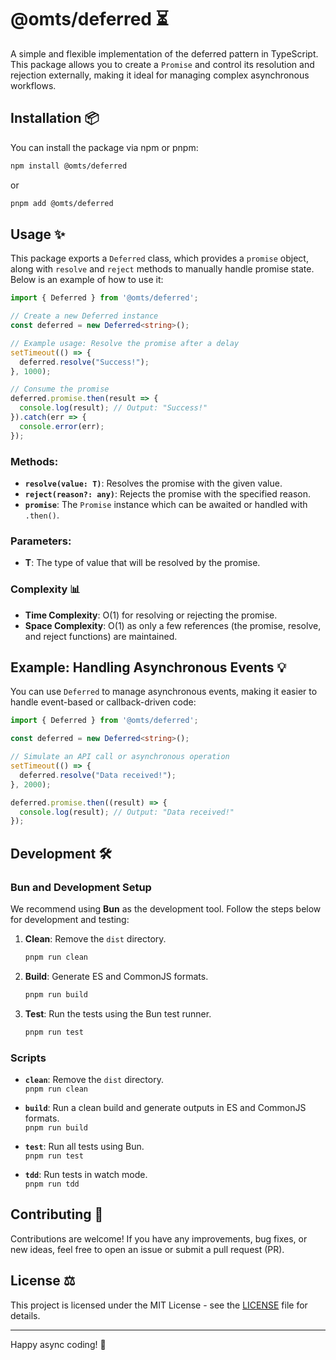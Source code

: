 # @omts/deferred ⏳

A simple and flexible implementation of the deferred pattern in TypeScript. This package allows you to create a `Promise` and control its resolution and rejection externally, making it ideal for managing complex asynchronous workflows.

## Installation 📦

You can install the package via npm or pnpm:

```bash
npm install @omts/deferred
```

or

```bash
pnpm add @omts/deferred
```

## Usage ✨

This package exports a `Deferred` class, which provides a `promise` object, along with `resolve` and `reject` methods to manually handle promise state. Below is an example of how to use it:

```typescript
import { Deferred } from '@omts/deferred';

// Create a new Deferred instance
const deferred = new Deferred<string>();

// Example usage: Resolve the promise after a delay
setTimeout(() => {
  deferred.resolve("Success!");
}, 1000);

// Consume the promise
deferred.promise.then(result => {
  console.log(result); // Output: "Success!"
}).catch(err => {
  console.error(err);
});
```

### Methods:
- **`resolve(value: T)`**: Resolves the promise with the given value.
- **`reject(reason?: any)`**: Rejects the promise with the specified reason.
- **`promise`**: The `Promise` instance which can be awaited or handled with `.then()`.

### Parameters:
- **T**: The type of value that will be resolved by the promise.

### Complexity 📊
- **Time Complexity**: O(1) for resolving or rejecting the promise. 
- **Space Complexity**: O(1) as only a few references (the promise, resolve, and reject functions) are maintained.

## Example: Handling Asynchronous Events 💡

You can use `Deferred` to manage asynchronous events, making it easier to handle event-based or callback-driven code:

```typescript
import { Deferred } from '@omts/deferred';

const deferred = new Deferred<string>();

// Simulate an API call or asynchronous operation
setTimeout(() => {
  deferred.resolve("Data received!");
}, 2000);

deferred.promise.then((result) => {
  console.log(result); // Output: "Data received!"
});
```

## Development 🛠️

### Bun and Development Setup

We recommend using **Bun** as the development tool. Follow the steps below for development and testing:

1. **Clean**: Remove the `dist` directory.
   ```bash
   pnpm run clean
   ```

2. **Build**: Generate ES and CommonJS formats.
   ```bash
   pnpm run build
   ```

3. **Test**: Run the tests using the Bun test runner.
   ```bash
   pnpm run test
   ```

### Scripts
- **`clean`**: Remove the `dist` directory.  
  `pnpm run clean`

- **`build`**: Run a clean build and generate outputs in ES and CommonJS formats.  
  `pnpm run build`

- **`test`**: Run all tests using Bun.  
  `pnpm run test`

- **`tdd`**: Run tests in watch mode.  
  `pnpm run tdd`

## Contributing 🤝

Contributions are welcome! If you have any improvements, bug fixes, or new ideas, feel free to open an issue or submit a pull request (PR).

## License ⚖️

This project is licensed under the MIT License - see the [LICENSE](LICENSE) file for details.

---

Happy async coding! 🎉

 